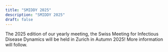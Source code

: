 ```yaml
---
title: "SMIDDY 2025"
description: "SMIDDY 2025"
draft: false
---
```


The 2025 edition of our yearly meeting, the Swiss Meeting for Infectious Disease Dynamics will be held in Zurich in Autumn 2025! More information will follow.


